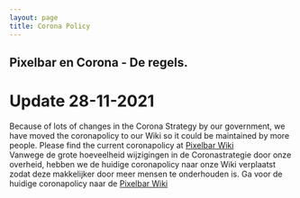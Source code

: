 ```yaml
---
layout: page
title: Corona Policy
---
```


## Pixelbar en Corona - De regels.

# Update 28-11-2021

<p class="message">
Because of lots of changes in the Corona Strategy by our government, we have moved the coronapolicy to our Wiki so it could be maintained by more people. Please find the current coronapolicy at <a href="https://wiki.pixelbar.nl/index.php/Corona">Pixelbar Wiki</a>
<br>
Vanwege de grote hoeveelheid wijzigingen in de Coronastrategie door onze overheid, hebben we de huidige coronapolicy naar onze Wiki verplaatst zodat deze makkelijker door meer mensen te onderhouden is. Ga voor de huidige coronapolicy naar de <a href="https://wiki.pixelbar.nl/index.php/Corona">Pixelbar Wiki</a>
<p>

